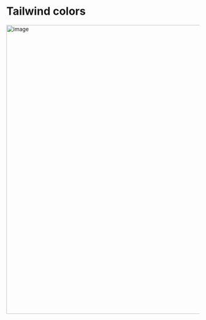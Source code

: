 # Tailwind colors

<img width="754" alt="image" src="https://user-images.githubusercontent.com/1199737/119776589-68bd4000-bec5-11eb-866a-4ed7046947fb.png">
